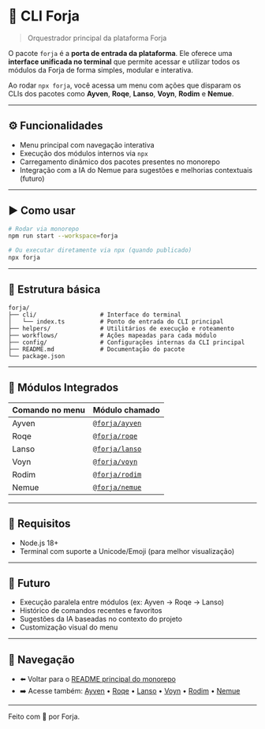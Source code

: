 # 🧱 CLI Forja

> Orquestrador principal da plataforma Forja

O pacote `forja` é a **porta de entrada da plataforma**. Ele oferece uma **interface unificada no terminal** que permite acessar e utilizar todos os módulos da Forja de forma simples, modular e interativa.

Ao rodar `npx forja`, você acessa um menu com ações que disparam os CLIs dos pacotes como **Ayven**, **Roqe**, **Lanso**, **Voyn**, **Rodim** e **Nemue**.

---

## ⚙️ Funcionalidades

* Menu principal com navegação interativa
* Execução dos módulos internos via `npx`
* Carregamento dinâmico dos pacotes presentes no monorepo
* Integração com a IA do Nemue para sugestões e melhorias contextuais (futuro)

---

## ▶️ Como usar

```bash
# Rodar via monorepo
npm run start --workspace=forja

# Ou executar diretamente via npx (quando publicado)
npx forja
```

---

## 📁 Estrutura básica

```
forja/
├── cli/                  # Interface do terminal
│   └── index.ts          # Ponto de entrada do CLI principal
├── helpers/              # Utilitários de execução e roteamento
├── workflows/            # Ações mapeadas para cada módulo
├── config/               # Configurações internas da CLI principal
├── README.md             # Documentação do pacote
└── package.json
```

---

## 🔗 Módulos Integrados

| Comando no menu | Módulo chamado                       |
| --------------- | ------------------------------------ |
| Ayven           | [`@forja/ayven`](../ayven/README.md) |
| Roqe            | [`@forja/roqe`](../roqe/README.md)   |
| Lanso           | [`@forja/lanso`](../lanso/README.md) |
| Voyn            | [`@forja/voyn`](../voyn/README.md)   |
| Rodim           | [`@forja/rodim`](../rodim/README.md) |
| Nemue           | [`@forja/nemue`](../nemue/README.md) |

---

## 📌 Requisitos

* Node.js 18+
* Terminal com suporte a Unicode/Emoji (para melhor visualização)

---

## 🧠 Futuro

* Execução paralela entre módulos (ex: Ayven → Roqe → Lanso)
* Histórico de comandos recentes e favoritos
* Sugestões da IA baseadas no contexto do projeto
* Customização visual do menu

---

## 🔁 Navegação

* ⬅️ Voltar para o [README principal do monorepo](../../README.md)
* ➡️ Acesse também: [Ayven](../ayven/README.md) • [Roqe](../roqe/README.md) • [Lanso](../lanso/README.md) • [Voyn](../voyn/README.md) • [Rodim](../rodim/README.md) • [Nemue](../nemue/README.md)

---

Feito com 💛 por Forja.
